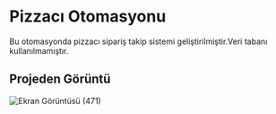 # Pizzacı Otomasyonu
Bu otomasyonda pizzacı sipariş takip sistemi geliştirilmiştir.Veri tabanı kullanılmamıştır.

## Projeden Görüntü

![Ekran Görüntüsü (471)](https://user-images.githubusercontent.com/77530565/104902052-418eb900-598f-11eb-8472-d77a2215da44.png)

